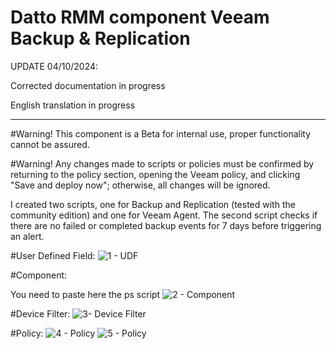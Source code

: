 # Datto RMM component Veeam Backup & Replication

UPDATE 04/10/2024:

Corrected documentation in progress

English translation in progress

---------------------------------------------------------------------------

#Warning!
This component is a Beta for internal use, proper functionality cannot be assured.

#Warning!
Any changes made to scripts or policies must be confirmed by returning to the policy section, opening the Veeam policy, and clicking "Save and deploy now"; otherwise, all changes will be ignored.

I created two scripts, one for Backup and Replication (tested with the community edition) and one for Veeam Agent. The second script checks if there are no failed or completed backup events for 7 days before triggering an alert.

#User Defined Field:
![1 - UDF](https://github.com/user-attachments/assets/7671d235-6941-4da4-8970-569185aca5fb)


#Component:

You need to paste here the ps script
![2 - Component](https://github.com/user-attachments/assets/43853be7-5e76-46d1-aac3-30bc1da4f44a)


#Device Filter:
![3- Device Filter](https://github.com/user-attachments/assets/de7a5b63-9979-4167-9bed-0d85a3682d4a)


#Policy:
![4 - Policy](https://github.com/user-attachments/assets/f5f56d64-1bf4-441b-9fdb-ac37ed1aff30)
![5 - Policy](https://github.com/user-attachments/assets/c9e7d026-78e4-4698-9de0-770cccfdee0c)



